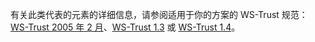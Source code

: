 有关此类代表的元素的详细信息，请参阅适用于你的方案的 WS-Trust 规范：[WS-Trust 2005 年 2 月](http://schemas.xmlsoap.org/ws/2005/02/trust/)、[WS-Trust 1.3](http://docs.oasis-open.org/ws-sx/ws-trust/200512/ws-trust-1.3-os.html) 或 [WS-Trust 1.4](http://docs.oasis-open.org/ws-sx/ws-trust/v1.4/os/ws-trust-1.4-spec-os.html)。
